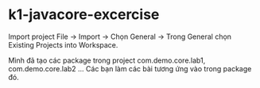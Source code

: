 # k1-javacore-excercise

Import project
File -> Import -> Chọn General -> Trong General chọn Existing Projects into Workspace.

Mình đã tạo các package trong project com.demo.core.lab1, com.demo.core.lab2 ...
Các bạn làm các bài tương ứng vào trong package đó.
